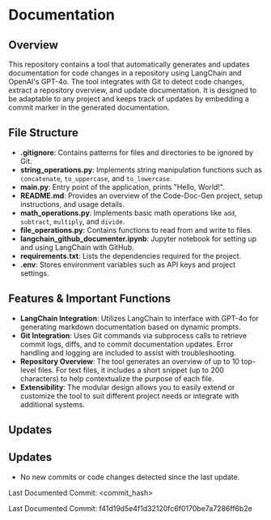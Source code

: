 # Documentation

## Overview
This repository contains a tool that automatically generates and updates documentation for code changes in a repository using LangChain and OpenAI's GPT-4o. The tool integrates with Git to detect code changes, extract a repository overview, and update documentation. It is designed to be adaptable to any project and keeps track of updates by embedding a commit marker in the generated documentation.

## File Structure
- **.gitignore**: Contains patterns for files and directories to be ignored by Git.
- **string_operations.py**: Implements string manipulation functions such as `concatenate`, `to_uppercase`, and `to_lowercase`.
- **main.py**: Entry point of the application, prints "Hello, World!".
- **README.md**: Provides an overview of the Code-Doc-Gen project, setup instructions, and usage details.
- **math_operations.py**: Implements basic math operations like `add`, `subtract`, `multiply`, and `divide`.
- **file_operations.py**: Contains functions to read from and write to files.
- **langchain_github_documenter.ipynb**: Jupyter notebook for setting up and using LangChain with GitHub.
- **requirements.txt**: Lists the dependencies required for the project.
- **.env**: Stores environment variables such as API keys and project settings.

## Features & Important Functions
- **LangChain Integration**: Utilizes LangChain to interface with GPT-4o for generating markdown documentation based on dynamic prompts.
- **Git Integration**: Uses Git commands via subprocess calls to retrieve commit logs, diffs, and to commit documentation updates. Error handling and logging are included to assist with troubleshooting.
- **Repository Overview**: The tool generates an overview of up to 10 top-level files. For text files, it includes a short snippet (up to 200 characters) to help contextualize the purpose of each file.
- **Extensibility**: The modular design allows you to easily extend or customize the tool to suit different project needs or integrate with additional systems.



## Updates
## Updates

- No new commits or code changes detected since the last update.

Last Documented Commit: <commit_hash>

Last Documented Commit: f41d19d5e4f1d32120fc6f0170be7a7286ff6b2e